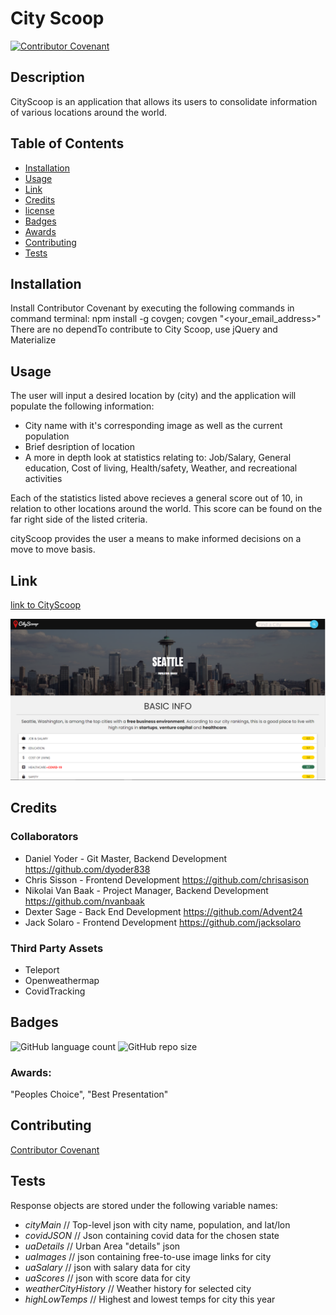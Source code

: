 # City Scoop 
[![Contributor Covenant](https://img.shields.io/badge/Contributor%20Covenant-v2.0%20adopted-ff69b4.svg)](code_of_conduct.md)
                                                                                            
 ## Description
        
CityScoop is an application that allows its users to consolidate information of various locations around the world.

            
## Table of Contents

- [Installation](#Installation)
- [Usage](#Usage)
- [Link](#Link)
- [Credits](#credits)
- [license](#license)
- [Badges](#Badges)
- [Awards](#Awards)
- [Contributing](#Contributing)
- [Tests](#Tests)
            
            
## Installation
Install Contributor Covenant by executing the following commands in command terminal: npm install -g covgen; covgen "<your_email_address>"
There are no dependTo contribute to City Scoop, use jQuery and Materialize 
        

## Usage 
        
The user will input a desired location by (city) and the application will populate the following information:

  - City name with it's corresponding image as well as the current population
  - Brief desription of location
  - A more in depth look at statistics relating to: Job/Salary, General education, Cost of living, Health/safety, Weather, and recreational activities

Each of the statistics listed above recieves a general score out of 10, in relation to other locations around the world. This score can be found on the far right side of the listed criteria.

cityScoop provides the user a means to make informed decisions on a move to move basis.


## Link

[link to CityScoop](https://dyoder838.github.io/CityScoop/)

![CityScoop](./assets/img/CityScoop.PNG?raw=true)

            
## Credits

### Collaborators
            
  - Daniel Yoder - Git Master, Backend Development https://github.com/dyoder838
  - Chris Sisson - Frontend Development https://github.com/chrisasison
  - Nikolai Van Baak - Project Manager, Backend Development https://github.com/nvanbaak
  - Dexter Sage - Back End Development https://github.com/Advent24
  - Jack Solaro - Frontend Development https://github.com/jacksolaro


### Third Party Assets
            
  - Teleport
  - Openweathermap
  - CovidTracking


## Badges

![GitHub language count](https://img.shields.io/github/languages/count/dyoder838/CityScoop)
![GitHub repo size](https://img.shields.io/github/repo-size/dyoder838/CityScoop)

### Awards: 

"Peoples Choice", "Best Presentation"
            
## Contributing

[Contributor Covenant](.CODE_OF_CONDUCT.md)
            
            
## Tests

Response objects are stored under the following variable names:

* *cityMain* // Top-level json with city name, population, and lat/lon
* *covidJSON* // Json containing covid data for the chosen state
* *uaDetails* // Urban Area "details" json
* *uaImages* // json containing free-to-use image links for city
* *uaSalary* // json with salary data for city
* *uaScores* // json with score data for city
* *weatherCityHistory* // Weather history for selected city
* *highLowTemps* // Highest and lowest temps for city this year